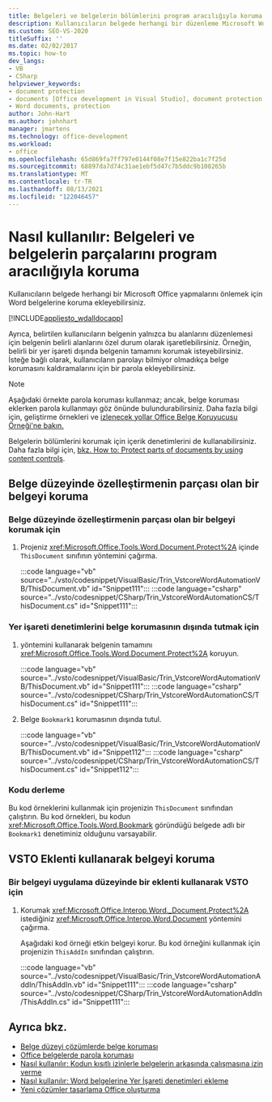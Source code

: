 ```yaml
---
title: Belgeleri ve belgelerin bölümlerini program aracılığıyla koruma
description: Kullanıcıların belgede herhangi bir düzenleme Microsoft Word için bu belgelere nasıl koruma ekleyebilirsiniz?
ms.custom: SEO-VS-2020
titleSuffix: ''
ms.date: 02/02/2017
ms.topic: how-to
dev_langs:
- VB
- CSharp
helpviewer_keywords:
- document protection
- documents [Office development in Visual Studio], document protection
- Word documents, protection
author: John-Hart
ms.author: johnhart
manager: jmartens
ms.technology: office-development
ms.workload:
- office
ms.openlocfilehash: 65d869fa7ff797e0144f08e7f15e822ba1c7f25d
ms.sourcegitcommit: 68897da7d74c31ae1ebf5d47c7b5ddc9b108265b
ms.translationtype: MT
ms.contentlocale: tr-TR
ms.lasthandoff: 08/13/2021
ms.locfileid: "122046457"
---
```

# <a name="how-to-programmatically-protect-documents-and-parts-of-documents"></a>Nasıl kullanılır: Belgeleri ve belgelerin parçalarını program aracılığıyla koruma
  Kullanıcıların belgede herhangi bir Microsoft Office yapmalarını önlemek için Word belgelerine koruma ekleyebilirsiniz.

 [!INCLUDE[appliesto_wdalldocapp](../vsto/includes/appliesto-wdalldocapp-md.md)]

 Ayrıca, belirtilen kullanıcıların belgenin yalnızca bu alanlarını düzenlemesi için belgenin belirli alanlarını özel durum olarak işaretlebilirsiniz. Örneğin, belirli bir yer işareti dışında belgenin tamamını korumak isteyebilirsiniz. İsteğe bağlı olarak, kullanıcıların parolayı bilmiyor olmadıkça belge korumasını kaldıramalarını için bir parola ekleyebilirsiniz.

> [!NOTE]
> Aşağıdaki örnekte parola koruması kullanmaz; ancak, belge koruması eklerken parola kullanmayı göz önünde bulundurabilirsiniz. Daha fazla bilgi için, geliştirme örnekleri ve [izlenecek yollar Office Belge Koruyucusu Örneği'ne bakın.](../vsto/office-development-samples-and-walkthroughs.md)

 Belgelerin bölümlerini korumak için içerik denetimlerini de kullanabilirsiniz. Daha fazla bilgi için, [bkz. How to: Protect parts of documents by using content controls](../vsto/how-to-protect-parts-of-documents-by-using-content-controls.md).

## <a name="protect-a-document-that-is-part-of-a-document-level-customization"></a>Belge düzeyinde özelleştirmenin parçası olan bir belgeyi koruma

### <a name="to-protect-a-document-that-is-part-of-a-document-level-customization"></a>Belge düzeyinde özelleştirmenin parçası olan bir belgeyi korumak için

1. Projeniz <xref:Microsoft.Office.Tools.Word.Document.Protect%2A> içinde `ThisDocument` sınıfının yöntemini çağırma.

     :::code language="vb" source="../vsto/codesnippet/VisualBasic/Trin_VstcoreWordAutomationVB/ThisDocument.vb" id="Snippet111":::
     :::code language="csharp" source="../vsto/codesnippet/CSharp/Trin_VstcoreWordAutomationCS/ThisDocument.cs" id="Snippet111":::

### <a name="to-exclude-a-bookmark-control-from-document-protection"></a>Yer işareti denetimlerini belge korumasının dışında tutmak için

1. yöntemini kullanarak belgenin tamamını <xref:Microsoft.Office.Tools.Word.Document.Protect%2A> koruyun.

     :::code language="vb" source="../vsto/codesnippet/VisualBasic/Trin_VstcoreWordAutomationVB/ThisDocument.vb" id="Snippet111":::
     :::code language="csharp" source="../vsto/codesnippet/CSharp/Trin_VstcoreWordAutomationCS/ThisDocument.cs" id="Snippet111":::

2. Belge `Bookmark1` korumasının dışında tutul.

     :::code language="vb" source="../vsto/codesnippet/VisualBasic/Trin_VstcoreWordAutomationVB/ThisDocument.vb" id="Snippet112":::
     :::code language="csharp" source="../vsto/codesnippet/CSharp/Trin_VstcoreWordAutomationCS/ThisDocument.cs" id="Snippet112":::

### <a name="compile-the-code"></a>Kodu derleme
 Bu kod örneklerini kullanmak için projenizin `ThisDocument` sınıfından çalıştırın. Bu kod örnekleri, bu kodun <xref:Microsoft.Office.Tools.Word.Bookmark> göründüğü belgede adlı bir `Bookmark1` denetiminiz olduğunu varsayabilir.

## <a name="protect-a-document-by-using-a-vsto-add-in"></a>VSTO Eklenti kullanarak belgeyi koruma

### <a name="to-protect-a-document-by-using-an-application-level-vsto-add-in"></a>Bir belgeyi uygulama düzeyinde bir eklenti kullanarak VSTO için

1. Korumak <xref:Microsoft.Office.Interop.Word._Document.Protect%2A> istediğiniz <xref:Microsoft.Office.Interop.Word.Document> yöntemini çağırma.

     Aşağıdaki kod örneği etkin belgeyi korur. Bu kod örneğini kullanmak için projenizin `ThisAddIn` sınıfından çalıştırın.

     :::code language="vb" source="../vsto/codesnippet/VisualBasic/Trin_VstcoreWordAutomationAddIn/ThisAddIn.vb" id="Snippet111":::
     :::code language="csharp" source="../vsto/codesnippet/CSharp/Trin_VstcoreWordAutomationAddIn/ThisAddIn.cs" id="Snippet111":::

## <a name="see-also"></a>Ayrıca bkz.
- [Belge düzeyi çözümlerde belge koruması](../vsto/document-protection-in-document-level-solutions.md)
- [Office belgelerde parola koruması](../vsto/password-protection-on-office-documents.md)
- [Nasıl kullanılır: Kodun kısıtlı izinlerle belgelerin arkasında çalışmasına izin verme](../vsto/how-to-permit-code-to-run-behind-documents-with-restricted-permissions.md)
- [Nasıl kullanılır: Word belgelerine Yer İşareti denetimleri ekleme](../vsto/how-to-add-bookmark-controls-to-word-documents.md)
- [Yeni çözümler tasarlama Office oluşturma](../vsto/designing-and-creating-office-solutions.md)
